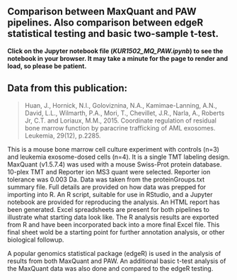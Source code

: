 ## Comparison between MaxQuant and PAW pipelines. Also comparison between edgeR statistical testing and basic two-sample t-test.
**Click on the Jupyter notebook file (_KUR1502_MQ_PAW.ipynb_) to see the notebook in your browser. It may take a minute for the page to render and load, so please be patient.**

## Data from this publication:
> Huan, J., Hornick, N.I., Goloviznina, N.A., Kamimae-Lanning, A.N., David, L.L., Wilmarth, P.A., Mori, T., Chevillet, J.R., Narla, A., Roberts Jr, C.T. and Loriaux, M.M., 2015. 
Coordinate regulation of residual bone marrow function by paracrine trafficking of AML exosomes. Leukemia, 29(12), p.2285.

This is a mouse bone marrow cell culture experiment with controls (n=3) and leukemia exosome-dosed cells (n=4). 
It is a single TMT labeling design. MaxQuant (v1.5.7.4) was used with a mouse Swiss-Prot protein database. 10-plex TMT and Reporter 
ion MS3 quant were selected. Reporter ion tolerance was 0.003 Da. Data was taken from the proteinGroups.txt summary file. Full details
are provided on how data was prepped for importing into R. An R script, suitable for use in RStudio, and a Jupyter notebook are 
provided for reproducing the analysis. An HTML report has been generated. Excel spreadsheets are present for both pipelines to 
illustrate what starting data look like. The R analysis results are exported from R and have been incorporated back into a more
final Excel file. This final sheet wold be a starting point for further annotation analysis, or other biological followup.

A popular genomics statistical package (edgeR) is used in the analysis of results from both MaxQuant and PAW. An additional basic t-test 
analysis of the MaxQuant data was also done and compared to the edgeR testing.
